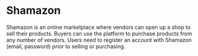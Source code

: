 # Shamazon
Shamazon is an online marketplace where vendors can open up a shop to sell their products. Buyers can use the platform to purchase products from any number of vendors. Users need to register an account with Shamazon (email, password) prior to selling or purchasing.

